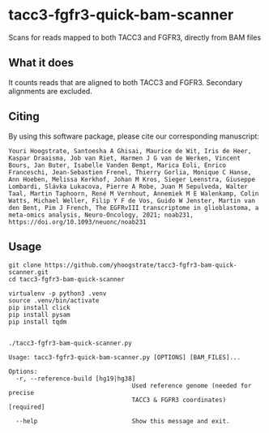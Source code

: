 
# tacc3-fgfr3-quick-bam-scanner

Scans for reads mapped to both TACC3 and FGFR3, directly from BAM files


## What it does

It counts reads that are aligned to both TACC3 and FGFR3. Secondary alignments are excluded.

## Citing

By using this software package, please cite our corresponding manuscript:

```
Youri Hoogstrate, Santoesha A Ghisai, Maurice de Wit, Iris de Heer, Kaspar Draaisma, Job van Riet, Harmen J G van de Werken, Vincent Bours, Jan Buter, Isabelle Vanden Bempt, Marica Eoli, Enrico Franceschi, Jean-Sebastien Frenel, Thierry Gorlia, Monique C Hanse, Ann Hoeben, Melissa Kerkhof, Johan M Kros, Sieger Leenstra, Giuseppe Lombardi, Slávka Lukacova, Pierre A Robe, Juan M Sepulveda, Walter Taal, Martin Taphoorn, René M Vernhout, Annemiek M E Walenkamp, Colin Watts, Michael Weller, Filip Y F de Vos, Guido W Jenster, Martin van den Bent, Pim J French, The EGFRvIII transcriptome in glioblastoma, a meta-omics analysis, Neuro-Oncology, 2021; noab231, https://doi.org/10.1093/neuonc/noab231
```

## Usage

```
git clone https://github.com/yhoogstrate/tacc3-fgfr3-bam-quick-scanner.git
cd tacc3-fgfr3-bam-quick-scanner

virtualenv -p python3 .venv
source .venv/bin/activate
pip install click
pip install pysam
pip install tqdm


./tacc3-fgfr3-bam-quick-scanner.py
```

```
Usage: tacc3-fgfr3-quick-bam-scanner.py [OPTIONS] [BAM_FILES]...

Options:
  -r, --reference-build [hg19|hg38]
                                  Used reference genome (needed for precise
                                  TACC3 & FGFR3 coordinates)  [required]

  --help                          Show this message and exit.

```
